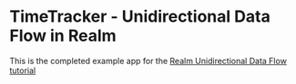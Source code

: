 # TimeTracker - Unidirectional Data Flow in Realm

This is the completed example app for the [Realm Unidirectional Data Flow tutorial](http://realm.io/news)
